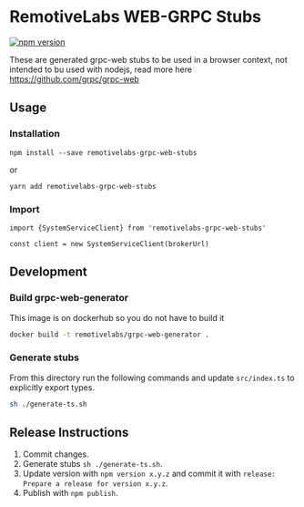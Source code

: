 # RemotiveLabs WEB-GRPC Stubs

[![npm version](https://img.shields.io/npm/v/remotivelabs-grpc-web-stubs.svg)](https://www.npmjs.com/package/remotivelabs-grpc-web-stubs)

These are generated grpc-web stubs to be used in a browser context, not intended
to bu used with nodejs, read more here https://github.com/grpc/grpc-web

## Usage

### Installation
```
npm install --save remotivelabs-grpc-web-stubs
```
or
```
yarn add remotivelabs-grpc-web-stubs
```

### Import
```
import {SystemServiceClient} from 'remotivelabs-grpc-web-stubs'

const client = new SystemServiceClient(brokerUrl)
```

## Development

### Build grpc-web-generator

This image is on dockerhub so you do not have to build it
```sh
docker build -t remotivelabs/grpc-web-generator .
```

### Generate stubs

From this directory run the following commands and update `src/index.ts` to explicitly export types.

```sh
sh ./generate-ts.sh
```

## Release Instructions

1. Commit changes.
2. Generate stubs `sh ./generate-ts.sh`.
3. Update version with `npm version x.y.z` and commit it with `release: Prepare a release for version x.y.z`.
4. Publish with `npm publish`.
